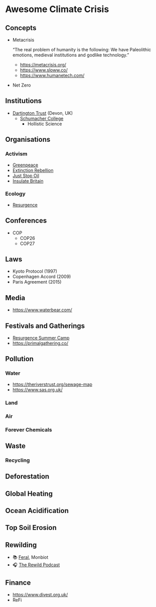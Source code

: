 # Awesome Climate Crisis

## Concepts

- Metacrisis

  “The real problem of humanity is the following:
  We have Paleolithic emotions, medieval institutions and godlike technology.”

  - https://metacrisis.org/
  - https://www.sloww.co/
  - https://www.humanetech.com/

- Net Zero

## Institutions

- [Dartington Trust](https://campus.dartington.org/) (Devon, UK)
  - [Schumacher College](https://campus.dartington.org/schumacher-college/)
    - Hollistic Science

## Organisations

### Activism

- [Greenpeace](https://www.greenpeace.org.uk/)
- [Extinction Rebellion](https://extinctionrebellion.uk/)
- [Just Stop Oil](https://juststopoil.org/)
- [Insulate Britain](http://insulatebritain.com/)

### Ecology

- [Resurgence](https://www.resurgence.org/)

## Conferences

- COP
  - COP26
  - COP27

## Laws

- Kyoto Protocol (1997)
- Copenhagen Accord (2009)
- Paris Agreement (2015)

## Media

- https://www.waterbear.com/

## Festivals and Gatherings

- [Resurgence Summer Camp](https://www.tickettailor.com/events/theresurgencecentre/809562/r/Insta#)
- https://primalgathering.co/

## Pollution

### Water

- https://theriverstrust.org/sewage-map
- https://www.sas.org.uk/

### Land

### Air

### Forever Chemicals

## Waste

### Recycling

## Deforestation

## Global Heating

## Ocean Acidification

## Top Soil Erosion

## Rewilding

- 📚 [Feral](https://www.hive.co.uk/Product/George-Monbiot/Feral--Rewilding-the-Land-Sea-and-Human-Life/13974309), Monbiot
- 🎧 [The Rewild Podcast](https://rewildingeurope.com/the-rewild-podcast/)

## Finance

- https://www.divest.org.uk/
- ReFi
